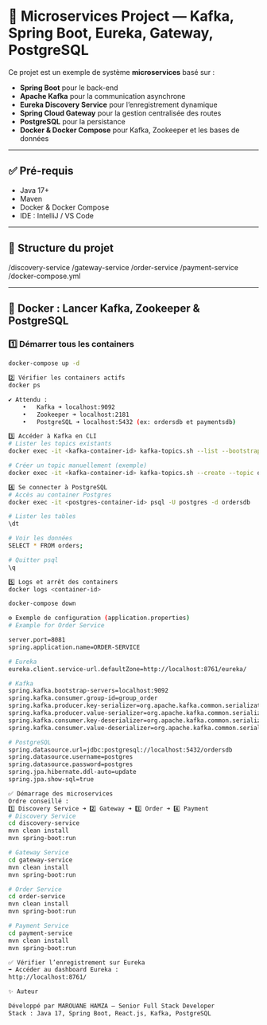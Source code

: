 # 🚀 Microservices Project — Kafka, Spring Boot, Eureka, Gateway, PostgreSQL

Ce projet est un exemple de système **microservices** basé sur :
- **Spring Boot** pour le back-end
- **Apache Kafka** pour la communication asynchrone
- **Eureka Discovery Service** pour l’enregistrement dynamique
- **Spring Cloud Gateway** pour la gestion centralisée des routes
- **PostgreSQL** pour la persistance
- **Docker & Docker Compose** pour Kafka, Zookeeper et les bases de données

---

## ✅ Pré-requis

- Java 17+
- Maven
- Docker & Docker Compose
- IDE : IntelliJ / VS Code

---

## 📌 Structure du projet

/discovery-service
/gateway-service
/order-service
/payment-service
/docker-compose.yml

---

## 🐳 Docker : Lancer Kafka, Zookeeper & PostgreSQL

### 1️⃣ Démarrer tous les containers

```bash
docker-compose up -d

2️⃣ Vérifier les containers actifs
docker ps

✔️ Attendu :
	•	Kafka ➜ localhost:9092
	•	Zookeeper ➜ localhost:2181
	•	PostgreSQL ➜ localhost:5432 (ex: ordersdb et paymentsdb)

3️⃣ Accéder à Kafka en CLI
# Lister les topics existants
docker exec -it <kafka-container-id> kafka-topics.sh --list --bootstrap-server localhost:9092

# Créer un topic manuellement (exemple)
docker exec -it <kafka-container-id> kafka-topics.sh --create --topic order-topic --bootstrap-server localhost:9092 --partitions 1 --replication-factor 1

4️⃣ Se connecter à PostgreSQL
# Accès au container Postgres
docker exec -it <postgres-container-id> psql -U postgres -d ordersdb

# Lister les tables
\dt

# Voir les données
SELECT * FROM orders;

# Quitter psql
\q

5️⃣ Logs et arrêt des containers
docker logs <container-id>

docker-compose down

⚙️ Exemple de configuration (application.properties)
# Example for Order Service

server.port=8081
spring.application.name=ORDER-SERVICE

# Eureka
eureka.client.service-url.defaultZone=http://localhost:8761/eureka/

# Kafka
spring.kafka.bootstrap-servers=localhost:9092
spring.kafka.consumer.group-id=group_order
spring.kafka.producer.key-serializer=org.apache.kafka.common.serialization.StringSerializer
spring.kafka.producer.value-serializer=org.apache.kafka.common.serialization.StringSerializer
spring.kafka.consumer.key-deserializer=org.apache.kafka.common.serialization.StringDeserializer
spring.kafka.consumer.value-deserializer=org.apache.kafka.common.serialization.StringDeserializer

# PostgreSQL
spring.datasource.url=jdbc:postgresql://localhost:5432/ordersdb
spring.datasource.username=postgres
spring.datasource.password=postgres
spring.jpa.hibernate.ddl-auto=update
spring.jpa.show-sql=true

✅ Démarrage des microservices
Ordre conseillé :
1️⃣ Discovery Service ➜ 2️⃣ Gateway ➜ 3️⃣ Order ➜ 4️⃣ Payment
# Discovery Service
cd discovery-service
mvn clean install
mvn spring-boot:run

# Gateway Service
cd gateway-service
mvn clean install
mvn spring-boot:run

# Order Service
cd order-service
mvn clean install
mvn spring-boot:run

# Payment Service
cd payment-service
mvn clean install
mvn spring-boot:run

✅ Vérifier l’enregistrement sur Eureka
➡️ Accéder au dashboard Eureka :
http://localhost:8761/

✨ Auteur

Développé par MAROUANE HAMZA – Senior Full Stack Developer
Stack : Java 17, Spring Boot, React.js, Kafka, PostgreSQL